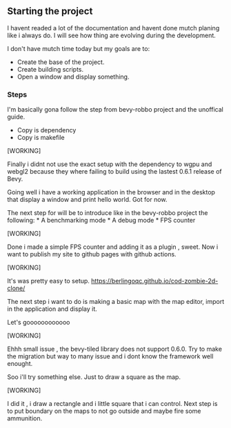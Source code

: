 

## Starting the project

I havent readed a lot of the documentation and havent done mutch planing
like i always do. I will see how thing are evolving during the development.

I don't have mutch time today but my goals are to:

* Create the base of the project.
* Create building scripts.
* Open a window and display something.



### Steps


I'm basically gona follow the step from bevy-robbo project and the unoffical guide.

* Copy is dependency
* Copy is makefile


[WORKING]

Finally i didnt not use the exact setup with the dependency to wgpu and webgl2
because they where failing to build using the lastest 0.6.1 release of Bevy.

Going well i have a working application in the browser and in the desktop
that display a window and print hello world. Got for now.

The next step for will be to introduce like in the bevy-robbo project the following:
    * A benchmarking mode
    * A debug mode
    * FPS counter

[WORKING]

Done i made a simple FPS counter and adding it as a plugin , sweet.
Now i want to publish my site to github pages with github actions.

[WORKING]

It's was pretty easy to setup. https://berlingoqc.github.io/cod-zombie-2d-clone/

The next step i want to do is making a basic map with the map editor, import in
the application and display it.

Let's goooooooooooo

[WORKING]

Ehhh small issue , the bevy-tiled library does not support 0.6.0.
Try to make the migration but way to many issue and i dont know
the framework well enought.

Soo i'll try something else. Just to draw a square as the map.

[WORKING]

I did it , i draw a rectangle and i little square that i can control.
Next step is to put boundary on the maps to not go outside and maybe
fire some ammunition.
